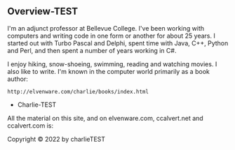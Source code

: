 <!-- toc -->
<!-- tocstop -->

## Overview-TEST

I'm an adjunct professor at Bellevue College. I've been working with computers and writing code in one form or another for about 25 years. I started out with Turbo Pascal and Delphi, spent time with Java, C++, Python and Perl, and then spent a number of years working in C#.

I enjoy hiking, snow-shoeing, swimming, reading and watching movies. I also like to write. I'm known in the computer world primarily as a book author:

    http://elvenware.com/charlie/books/index.html

- Charlie-TEST

All the material on this site, and on elvenware.com, ccalvert.net and ccalvert.com is:

Copyright &copy; 2022 by charlieTEST